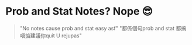 # Prob and Stat Notes? Nope 😎

> "No notes cause prob and stat easy asf"
> "都係個句prob and stat 都搞唔掂建議你quit U rejupas"